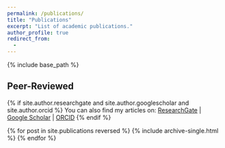 ```yaml
---
permalink: /publications/
title: "Publications"
excerpt: "List of academic publications."
author_profile: true
redirect_from: 
  - 
---
```


{% include base_path %}

## Peer-Reviewed 
{% if site.author.researchgate and site.author.googlescholar and site.author.orcid %}
  You can also find my articles on: <a href="{{ site.author.researchgate }}">ResearchGate</a> &#124; <a href="{{ site.author.googlescholar }}">Google Scholar</a>  &#124; <a href="{{ site.author.orcid }}">ORCID</a>
{% endif %}

{% for post in site.publications reversed %}
  {% include archive-single.html %}
{% endfor %}

